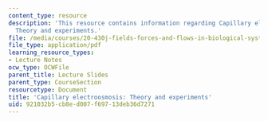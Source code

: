 ```yaml
---
content_type: resource
description: 'This resource contains information regarding Capillary electroosmosis:
  Theory and experiments.'
file: /media/courses/20-430j-fields-forces-and-flows-in-biological-systems-fall-2015/921032b5cb8ed007f69713deb36d7271_MIT20_430JF15_Lecture21.pdf
file_type: application/pdf
learning_resource_types:
- Lecture Notes
ocw_type: OCWFile
parent_title: Lecture Slides
parent_type: CourseSection
resourcetype: Document
title: 'Capillary electroosmosis: Theory and experiments'
uid: 921032b5-cb8e-d007-f697-13deb36d7271
---
```

